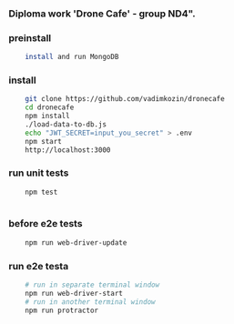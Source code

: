 ###  Diploma work 'Drone Cafe' - group ND4".

### preinstall
```bash
    install and run MongoDB
```

### install
```bash
    git clone https://github.com/vadimkozin/dronecafe 
    cd dronecafe
    npm install
    ./load-data-to-db.js
    echo "JWT_SECRET=input_you_secret" > .env
    npm start
    http://localhost:3000
```

### run unit tests
```bash
    npm test
    
```

### before e2e tests
```bash
    npm run web-driver-update
```

### run e2e testa
```bash
    # run in separate terminal window
    npm run web-driver-start
    # run in another terminal window
    npm run protractor
```
